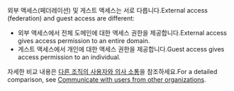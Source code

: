 <span data-ttu-id="bafc1-101">외부 액세스(페더레이션) 및 게스트 액세스는 서로 다릅니다.</span><span class="sxs-lookup"><span data-stu-id="bafc1-101">External access (federation) and guest access are different:</span></span>

- <span data-ttu-id="bafc1-102">외부 액세스에서 전체 도메인에 대한 액세스 권한을 제공합니다.</span><span class="sxs-lookup"><span data-stu-id="bafc1-102">External access gives access permission to an entire domain.</span></span>
- <span data-ttu-id="bafc1-103">게스트 액세스에서 개인에 대한 액세스 권한을 제공합니다.</span><span class="sxs-lookup"><span data-stu-id="bafc1-103">Guest access gives access permission to an individual.</span></span> 


<span data-ttu-id="bafc1-104">자세한 비교 내용은 [다른 조직의 사용자와 의사 소통](../communicate-with-users-from-other-organizations.md)을 참조하세요.</span><span class="sxs-lookup"><span data-stu-id="bafc1-104">For a detailed comparison, see [Communicate with users from other organizations](../communicate-with-users-from-other-organizations.md).</span></span>
